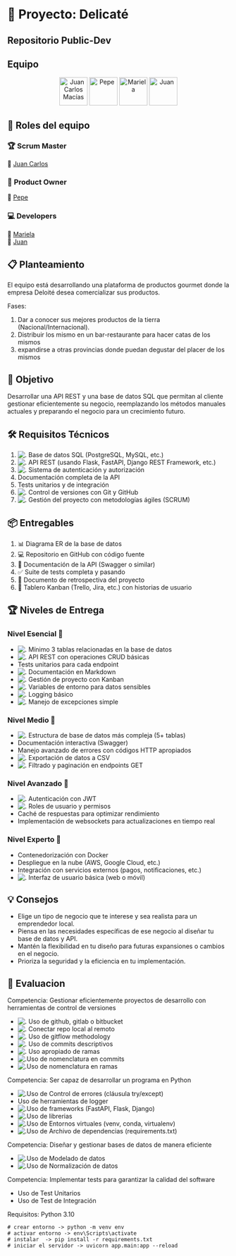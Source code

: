 # 🚀 Proyecto: Delicaté
## Repositorio Public-Dev
## Equipo
<div align="center">
  <img src="https://avatars.githubusercontent.com/u/53483587?v=4" width="64" alt="Juan Carlos Macías">
  <img src="https://avatars.githubusercontent.com/u/174449292?v=4" width="64" alt="Pepe">
  <img src="https://avatars.githubusercontent.com/u/174536305?v=4" width="64" alt="Mariela">
  <img src="https://avatars.githubusercontent.com/u/49209302?v=4" width="64" alt="Juan">
</div>

## 📌 **Roles del equipo**  

### 🏆 **Scrum Master**  
👤 [Juan Carlos](https://github.com/juancmacias)  

### 🎯 **Product Owner**  
👤 [Pepe](https://github.com/jruizndev)  

### 💻 **Developers**  
👤 [Mariela](https://github.com/marie-adi)  
👤 [Juan](https://github.com/jdomdev)  

## 📋 Planteamiento

El equipo está desarrollando una plataforma de productos gourmet donde la empresa Deloité desea comercializar sus productos.

Fases:
1. Dar a conocer sus mejores productos de la tierra (Nacional/Internacional).
2. Distribuir los mismo en un bar-restaurante para hacer catas de los mismos
3. expandirse a otras provincias donde puedan degustar del placer de los mismos

   
## 🎯 Objetivo

Desarrollar una API REST y una base de datos SQL que permitan al cliente gestionar eficientemente su negocio, reemplazando los métodos manuales actuales y preparando el negocio para un crecimiento futuro.

## 🛠️ Requisitos Técnicos

1. ![.](https://cdn.jsdelivr.net/gh/Readme-Workflows/Readme-Icons@main/icons/octicons/IssueClosed.svg) Base de datos SQL (PostgreSQL, MySQL, etc.)
2. ![.](https://cdn.jsdelivr.net/gh/Readme-Workflows/Readme-Icons@main/icons/octicons/IssueClosed.svg) API REST (usando Flask, FastAPI, Django REST Framework, etc.)
3. ![.](https://cdn.jsdelivr.net/gh/Readme-Workflows/Readme-Icons@main/icons/octicons/IssueClosed.svg) Sistema de autenticación y autorización
4. Documentación completa de la API
5. Tests unitarios y de integración
6. ![.](https://cdn.jsdelivr.net/gh/Readme-Workflows/Readme-Icons@main/icons/octicons/IssueClosed.svg) Control de versiones con Git y GitHub
7. ![.](https://cdn.jsdelivr.net/gh/Readme-Workflows/Readme-Icons@main/icons/octicons/IssueClosed.svg) Gestión del proyecto con metodologías ágiles (SCRUM)


## 📦 Entregables

1. 📊 Diagrama ER de la base de datos
2. 💻 Repositorio en GitHub con código fuente
3. 🔗 Documentación de la API (Swagger o similar)
4. ✅ Suite de tests completa y pasando
5. 📝 Documento de retrospectiva del proyecto
6. 📌 Tablero Kanban (Trello, Jira, etc.) con historias de usuario

## 🏆 Niveles de Entrega

### Nivel Esencial 🥉

- ![.](https://cdn.jsdelivr.net/gh/Readme-Workflows/Readme-Icons@main/icons/octicons/IssueClosed.svg) Mínimo 3 tablas relacionadas en la base de datos
- ![.](https://cdn.jsdelivr.net/gh/Readme-Workflows/Readme-Icons@main/icons/octicons/IssueClosed.svg) API REST con operaciones CRUD básicas
- Tests unitarios para cada endpoint
- ![.](https://cdn.jsdelivr.net/gh/Readme-Workflows/Readme-Icons@main/icons/octicons/IssueClosed.svg) Documentación en Markdown
- ![.](https://cdn.jsdelivr.net/gh/Readme-Workflows/Readme-Icons@main/icons/octicons/IssueClosed.svg) Gestión de proyecto con Kanban
- ![.](https://cdn.jsdelivr.net/gh/Readme-Workflows/Readme-Icons@main/icons/octicons/IssueClosed.svg) Variables de entorno para datos sensibles
- ![.](https://cdn.jsdelivr.net/gh/Readme-Workflows/Readme-Icons@main/icons/octicons/IssueClosed.svg) Logging básico
- ![.](https://cdn.jsdelivr.net/gh/Readme-Workflows/Readme-Icons@main/icons/octicons/IssueClosed.svg) Manejo de excepciones simple

### Nivel Medio 🥈

- ![.](https://cdn.jsdelivr.net/gh/Readme-Workflows/Readme-Icons@main/icons/octicons/IssueClosed.svg) Estructura de base de datos más compleja (5+ tablas)
- Documentación interactiva (Swagger)
- Manejo avanzado de errores con códigos HTTP apropiados
- ![.](https://cdn.jsdelivr.net/gh/Readme-Workflows/Readme-Icons@main/icons/octicons/IssueClosed.svg) Exportación de datos a CSV
- ![.](https://cdn.jsdelivr.net/gh/Readme-Workflows/Readme-Icons@main/icons/octicons/IssueClosed.svg) Filtrado y paginación en endpoints GET

### Nivel Avanzado 🥇

- ![.](https://cdn.jsdelivr.net/gh/Readme-Workflows/Readme-Icons@main/icons/octicons/IssueClosed.svg) Autenticación con JWT
- ![.](https://cdn.jsdelivr.net/gh/Readme-Workflows/Readme-Icons@main/icons/octicons/IssueClosed.svg) Roles de usuario y permisos
- Caché de respuestas para optimizar rendimiento
- Implementación de websockets para actualizaciones en tiempo real

### Nivel Experto 🏅

- Contenedorización con Docker
- Despliegue en la nube (AWS, Google Cloud, etc.)
- Integración con servicios externos (pagos, notificaciones, etc.)
- ![.](https://cdn.jsdelivr.net/gh/Readme-Workflows/Readme-Icons@main/icons/octicons/IssueClosed.svg) Interfaz de usuario básica (web o móvil)

## 💡 Consejos

- Elige un tipo de negocio que te interese y sea realista para un emprendedor local.
- Piensa en las necesidades específicas de ese negocio al diseñar tu base de datos y API.
- Mantén la flexibilidad en tu diseño para futuras expansiones o cambios en el negocio.
- Prioriza la seguridad y la eficiencia en tu implementación.

## 🌟 Evaluacion
Competencia:  Gestionar eficientemente proyectos de desarrollo con herramientas de control de versiones
- ![.](https://cdn.jsdelivr.net/gh/Readme-Workflows/Readme-Icons@main/icons/octicons/IssueClosed.svg) Uso de github, gitlab o bitbucket
- ![.](https://cdn.jsdelivr.net/gh/Readme-Workflows/Readme-Icons@main/icons/octicons/IssueClosed.svg) Conectar repo local al remoto
- ![.](https://cdn.jsdelivr.net/gh/Readme-Workflows/Readme-Icons@main/icons/octicons/IssueClosed.svg) Uso de gitflow methodology
- ![.](https://cdn.jsdelivr.net/gh/Readme-Workflows/Readme-Icons@main/icons/octicons/IssueClosed.svg) Uso de commits descriptivos
- ![.](https://cdn.jsdelivr.net/gh/Readme-Workflows/Readme-Icons@main/icons/octicons/IssueClosed.svg) Uso apropiado de ramas
- ![.](https://cdn.jsdelivr.net/gh/Readme-Workflows/Readme-Icons@main/icons/octicons/IssueClosed.svg)Uso de nomenclatura en commits
- ![.](https://cdn.jsdelivr.net/gh/Readme-Workflows/Readme-Icons@main/icons/octicons/IssueClosed.svg)Uso de nomenclatura en ramas

Competencia: Ser capaz de desarrollar un programa en Python
- ![.](https://cdn.jsdelivr.net/gh/Readme-Workflows/Readme-Icons@main/icons/octicons/IssueClosed.svg)Uso de Control de errores (cláusula try/except)
- Uso de herramientas de logger
- ![.](https://cdn.jsdelivr.net/gh/Readme-Workflows/Readme-Icons@main/icons/octicons/IssueClosed.svg)Uso de frameworks (FastAPI, Flask, Django)
- ![.](https://cdn.jsdelivr.net/gh/Readme-Workflows/Readme-Icons@main/icons/octicons/IssueClosed.svg)Uso de librerias
- ![.](https://cdn.jsdelivr.net/gh/Readme-Workflows/Readme-Icons@main/icons/octicons/IssueClosed.svg)Uso de  Entornos virtuales (venv, conda, virtualenv)
- ![.](https://cdn.jsdelivr.net/gh/Readme-Workflows/Readme-Icons@main/icons/octicons/IssueClosed.svg)Uso de Archivo de dependencias (requirements.txt)
  
Competencia: Diseñar y gestionar bases de datos de manera eficiente
- ![.](https://cdn.jsdelivr.net/gh/Readme-Workflows/Readme-Icons@main/icons/octicons/IssueClosed.svg)Uso de Modelado de datos
- ![.](https://cdn.jsdelivr.net/gh/Readme-Workflows/Readme-Icons@main/icons/octicons/IssueClosed.svg)Uso de Normalización de datos
  
Competencia:  Implementar tests para garantizar la calidad del software
- Uso de Test Unitarios
- Uso de Test de Integración

Requisitos:  Python 3.10

```
# crear entorno -> python -m venv env
# activar entorno -> env\Scripts\activate
# instalar  -> pip install -r requirements.txt
# iniciar el servidor -> uvicorn app.main:app --reload
```
